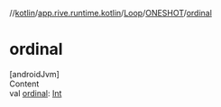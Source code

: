 //[kotlin](../../../../index.md)/[app.rive.runtime.kotlin](../../index.md)/[Loop](../index.md)/[ONESHOT](index.md)/[ordinal](ordinal.md)



# ordinal  
[androidJvm]  
Content  
val [ordinal](ordinal.md): [Int](https://kotlinlang.org/api/latest/jvm/stdlib/kotlin/-int/index.html)  



